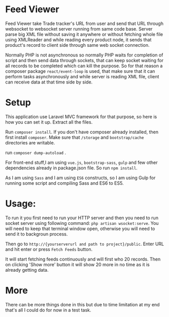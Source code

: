 # Feed Viewer
Feed Viewer take Trade tracker's URL from user and send that URL through websocket to websocket server running from same code base. Server parse big XML file without saving it anywhere or without fetching whole file using XMLReader and while reading every product node, it sends that product's record to client side through same web socket connection.

Normally PHP is not asynchronous so normally PHP waits for completion of script and then send data through sockets, that can keep socket waiting for all records to be completed which can kill the purpose. So for that reason a composer package `react/event-loop` is used, that make sure that it can perform tasks asynchronously and while server is reading XML file, client can receive data at that time side by side.

# Setup
This application use Laravel MVC framework for that purpose, so here is how you can set it up.
Extract all the files.

Run `composer install`. If you don't have composer already installed, then first install `composer`.
Make sure that `/storage` and `bootstrap/cache` directories are writable.

run `composer dump-autoload` .

For front-end stuff,I am using `vue.js`, `bootstrap-sass`, `gulp` and few other dependencies already in package.json file. So run `npm install`.

As I am using `Sass` and I am using `ES6` constructs, so I am using Gulp for running some script and compiling Sass and ES6 to ES5.

# Usage:

To run it you first need to run your HTTP server and then you need to run socket server using following command:
`php artisan wsocket:serve`. You will need to keep that terminal window open, otherwise you will need to send it to backgroun process.

Then go to `http://{yourserverurl and path to project}/public`. Enter URL and hit enter or press `Fetch Feeds` button.

It will start fetching feeds continuously and will first who 20 records. Then on clicking 'Show more' button it will show 20 more in no time as it is already getting data.

# More
There can be more things done in this but due to time limitation at my end that's all I could do for now in a test task.
